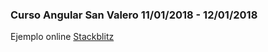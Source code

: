 ### Curso Angular San Valero 11/01/2018 - 12/01/2018

Ejemplo online [Stackblitz](https://stackblitz.com/edit/seminario)
